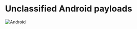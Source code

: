 # Unclassified Android payloads
![Android](https://img.shields.io/badge/Android-3DDC84?style=for-the-badge&logo=android&logoColor=white)
